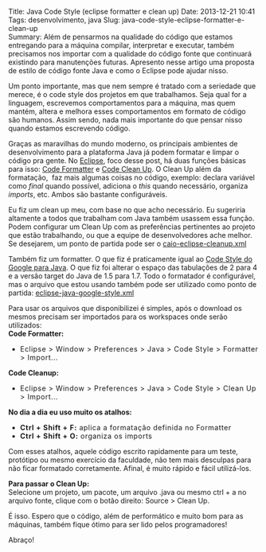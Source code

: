 Title: Java Code Style (eclipse formatter e clean up)
Date: 2013-12-21 10:41
Tags: desenvolvimento, java
Slug: java-code-style-eclipse-formatter-e-clean-up  
Summary: Além de pensarmos na qualidade do código que estamos entregando para a máquina compilar, interpretar e executar, também precisamos nos importar com a qualidade do código fonte que continuará existindo para manutenções futuras. Apresento nesse artigo uma proposta de estilo de código fonte Java e como o Eclipse pode ajudar nisso.

Um ponto importante, mas que nem sempre é tratado com a seriedade que
merece, é o code style dos projetos em que trabalhamos. Seja qual for a
linguagem, escrevemos comportamentos para a máquina, mas quem mantém,
altera e melhora esses comportamentos em formato de código são humanos.
Assim sendo, nada mais importante do que pensar nisso quando estamos
escrevendo código.  

Graças as maravilhas do mundo moderno, os principais ambientes de
desenvolvimento para a plataforma Java já podem formatar e limpar o
código pra gente. No
[Eclipse](http://www.eclipse.org/ "Eclipse Website"), foco desse post,
há duas funções básicas para isso: [Code
Formatter](http://help.eclipse.org/indigo/index.jsp?topic=%2Forg.eclipse.jdt.doc.user%2Freference%2Fpreferences%2Fjava%2Fcodestyle%2Fref-preferences-formatter.htm "Help Eclipse Preferences Code Formatter")
e [Code Clean
Up](http://help.eclipse.org/indigo/index.jsp?topic=%2Forg.eclipse.jdt.doc.user%2Freference%2Fpreferences%2Fjava%2Fcodestyle%2Fref-preferences-cleanup.htm "Help Eclipse Preferences Clean Up").
O Clean Up além da formatação,  faz mais algumas coisas no código,
exemplo: declara variável como *final* quando possível, adiciona o
*this* quando necessário, organiza *imports*, etc. Ambos são bastante
configuráveis.

Eu fiz um clean up meu, com base no que acho necessário. Eu sugeriria
altamente a todos que trabalham com Java também usassem essa função.
Podem configurar um Clean Up com as preferências pertinentes ao projeto
que estão trabalhando, ou que a equipe de desenvolvedores ache melhor.
Se desejarem, um ponto de partida pode ser o
[caio-eclipse-cleanup.xml](https://dl.dropboxusercontent.com/u/23404136/caio-eclipse-cleanup.xml "Arquivo Caio Eclipse Clean Up xml")

Também fiz um formatter. O que fiz é praticamente igual ao [Code Style
do Google para
Java](http://google-styleguide.googlecode.com/svn/trunk/javaguide.html "Code Style do Google para Java").
O que fiz foi alterar o espaço das tabulações de 2 para 4 e a versão
target do Java de 1.5 para 1.7. Todo o formatador é configurável, mas o
arquivo que estou usando também pode ser utilizado como ponto de
partida:
[eclipse-java-google-style.xml](https://dl.dropboxusercontent.com/u/23404136/eclipse-java-google-style.xml "Eclipse Java Formatter by Google edited by Caio")

Para usar os arquivos que disponibilizei é simples, após o download os
mesmos precisam ser importados para os workspaces onde serão
utilizados:  
**Code Formatter:**

-   <span style="letter-spacing: 0.05em;">Eclipse \> Window \>
    Preferences \> Java \> Code Style \> Formatter \> Import...</span>

**Code Cleanup:**

-   <span style="letter-spacing: 0.05em;">Eclipse \> Window \>
    Preferences \> Java \> Code Style \> Clean Up \> Import...</span>

**No dia a dia eu uso muito os atalhos:**

-   <span style="letter-spacing: 0.05em;">**Ctrl + Shift + F:** aplica a
    formatação definida no Formatter</span>
-   <span style="letter-spacing: 0.05em;">**Ctrl + Shift + O:** organiza
    os imports</span>

Com esses atalhos, aquele código escrito rapidamente para um teste,
protótipo ou mesmo exercício da faculdade, não tem mais desculpas para
não ficar formatado corretamente. Afinal, é muito rápido e fácil
utilizá-los.

**Para passar o Clean Up:**  
Selecione um projeto, um pacote, um arquivo .java ou mesmo ctrl + a no
arquivo fonte, clique com o botão direito: Source \> Clean Up.

É isso. Espero que o código, além de performático e muito bom para as
máquinas, também fique ótimo para ser lido pelos programadores!

Abraço!

